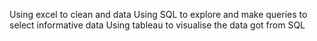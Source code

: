 Using excel to clean and data 
Using SQL to explore and make queries to select informative data 
Using tableau to visualise the data got from SQL 
